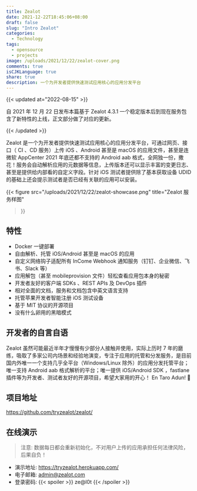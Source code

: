 ```yaml
---
title: Zealot
date: 2021-12-22T18:45:06+08:00
draft: false
slug: "Intro Zealot"
categories:
  - Technology
tags:
  - opensource
  - projects
image: /uploads/2021/12/22/zealot-cover.png
comments: true
isCJKLanguage: true
share: true
description: 一个为开发者提供快速测试应用核心的应用分发平台
---
```


{{< updated at="2022-08-15" >}}

自 2021 年 12 月 22 日发布本篇基于 Zealot 4.3.1 一个稳定版本后到现在服务包含了新特性的上线，正文部分做了对应的更新。

{{< /updated >}}

Zealot 是一个为开发者提供快速测试应用核心的应用分发平台，可通过网页、接口（ CI 、CD 服务）上传 iOS 、Android 甚至是 macOS 的应用文件，甚至是连微软 AppCenter 2021 年底还都不支持的 Android aab 格式，全网独一份，撒花！服务会自动解析应用的元数据等信息，上传版本还可以显示丰富的变更日志、甚至是提供给内部看的自定义字段。针对 iOS 测试者提供除了基本获取设备 UDID 的基础上还会提示测试者是否已经有关联的应用可以安装。

{{< figure src="/uploads/2021/12/22/zealot-showcase.png"
    title="Zealot 服务样图"
>}}

## 特性

- Docker 一键部署
- 自由解析、托管 iOS/Android 甚至是 macOS 的应用
- 自定义网络钩子适配所有 InCome Webhook 通知服务（钉钉、企业微信、飞书、Slack 等）
- 应用解包（甚至 mobileprovision 文件）轻松查看应用包本身的秘密
- 开发者友好的客户端 SDKs 、REST APIs 及 DevOps 插件
- 相对全面的文档，服务和文档包含中英文语言支持
- 托管苹果开发者智能注册 iOS 测试设备
- 基于 MIT 协议的开源项目
- 没有什么卵用的黑暗模式

## 开发者的自言自语

Zealot 虽然可能最近半年才慢慢有少部分人接触并使用，实际上历时 7 年的磨练，吸取了多家公司内场景和经验地演变，专注于应用的托管和分发服务，是目前国内外唯一一个支持几乎全平台（Windows/Linux 除外）的应用分发托管平台；唯一支持 Android aab 格式解析的平台；唯一提供 iOS/Android SDK ，fastlane 插件等为开发者、测试者友好的开源项目，希望大家用的开心！ En Taro Adun! 🖖

## 项目地址

https://github.com/tryzealot/zealot/

## 在线演示

> 注意: 数据每日都会重新初始化，不对用户上传的应用承担任何法律风险，后果自负！

- 演示地址: https://tryzealot.herokuapp.com/
- 电子邮箱: admin@zealot.com
- 登录密码: {{< spoiler >}} ze@l0t {{< /spoiler >}}
